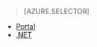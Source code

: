 > [AZURE.SELECTOR]
- [Portal](/documentation/articles/media-services-manage-content/)
- [.NET](/documentation/articles/media-services-index-content/)
